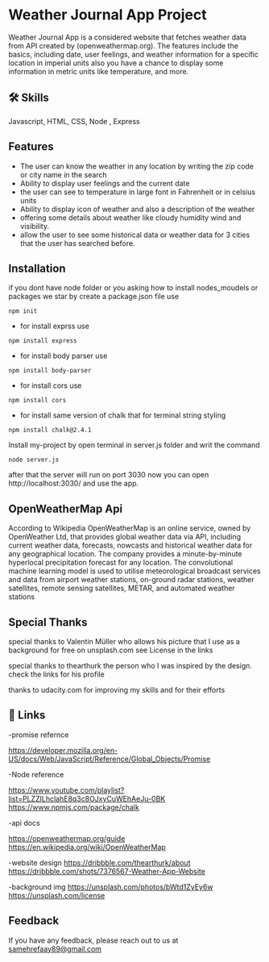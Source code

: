 # Weather Journal App Project

Weather Journal App is a considered website that fetches weather data from API created by (openweathermap.org). The features include the basics, including date, user feelings, and weather information for a specific location in imperial units also you have a chance to display some information in metric units like temperature, and more.

## 🛠 Skills

Javascript, HTML, CSS, Node , Express


## Features

- The user can know the weather in any location by writing the zip code or city name in the search 
- Ability to display user feelings and the current date 
- the user can see to temperature in large font in Fahrenheit or in celsius units
- Ability to display icon of weather and also a description of the weather 
- offering some details about weather like cloudy humidity wind and visibility.
- allow the user to see some historical data or weather data for 3 cities that the user has searched before.
## Installation
if you dont have node folder or you asking how to install nodes_moudels or packages 
we star by create a package.json file use
```
npm init
```
- for install exprss use 
```
npm install express 
```
- for install body parser use 
```
npm install body-parser
```
- for install cors use 
```
npm install cors
```
- for install same version of chalk that for terminal string styling
```
npm install chalk@2.4.1
```
Install my-project by open terminal in server.js folder
and writ the command 
```
node server.js
```
after that the server will run on port 3030
now you can open http://localhost:3030/ 
and use the app.
    
## OpenWeatherMap Api 
According to Wikipedia OpenWeatherMap is an online service, owned by OpenWeather Ltd, that provides global weather data via API, including current weather data, forecasts, nowcasts and historical weather data for any geographical location. The company provides a minute-by-minute hyperlocal precipitation forecast for any location. The convolutional machine learning model is used to utilise meteorological broadcast services and data from airport weather stations, on-ground radar stations, weather satellites, remote sensing satellites, METAR, and automated weather stations

## Special Thanks 
special thanks to Valentin Müller who allows his picture that I use as a background for free on unsplash.com see License in the links 

special thanks to thearthurk the person who I was inspired by the design. check the links for his profile

thanks to udacity.com for improving my skills and for their efforts  
## 🔗 Links

-promise refernce

https://developer.mozilla.org/en-US/docs/Web/JavaScript/Reference/Global_Objects/Promise

-Node reference

https://www.youtube.com/playlist?list=PLZZILhclahE8q3c8OJxyCuWEhAeJu-0BK
https://www.npmjs.com/package/chalk

-api docs

https://openweathermap.org/guide
https://en.wikipedia.org/wiki/OpenWeatherMap

-website design
https://dribbble.com/thearthurk/about
https://dribbble.com/shots/7376567-Weather-App-Website

-background img 
https://unsplash.com/photos/bWtd1ZyEy6w
https://unsplash.com/license
## Feedback

If you have any feedback, please reach out to us at samehrefaay89@gmail.com

